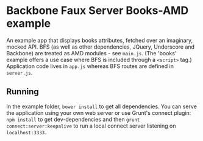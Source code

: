 Backbone Faux Server Books-AMD example
======================================

An example app that displays books attributes, fetched over an imaginary, mocked API. BFS (as
well as other dependencies, JQuery, Underscore and Backbone) are treated as AMD modules - see
`main.js`. (The 'books' example offers a use case where BFS is included through a `<script>` tag.)
Application code lives in `app.js` whereas BFS routes are defined in `server.js`.


Running
-------

In the example folder, `bower install` to get all dependencies. You can serve the application using
your own web server or use Grunt's connect plugin: `npm install` to get dev-dependencies and then
`grunt connect:server:keepalive` to run a local connect server listening on `localhost:3333`.